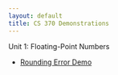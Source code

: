 ```yaml
---
layout: default
title: CS 370 Demonstrations
---
```


Unit 1: Floating-Point Numbers
- [Rounding Error Demo](/floating_point/roundoff_demo.html)

